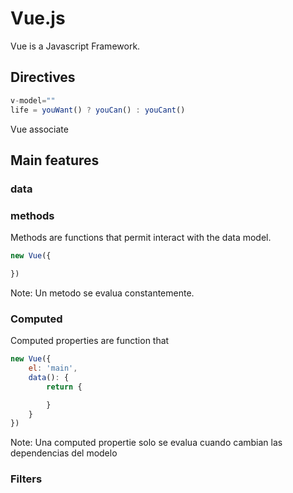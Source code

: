 # Vue.js
Vue is a Javascript Framework.

## Directives

```js
v-model=""
life = youWant() ? youCan() : youCant()
```
Vue associate 
## Main features
### data

### methods
Methods are functions that permit interact with the data model.

```js
new Vue({

})
```

Note: Un metodo se evalua constantemente.

### Computed
Computed properties are function that 

```js
new Vue({
    el: 'main',
    data(): {
        return {

        }
    }
})
```

Note: Una computed propertie solo se evalua cuando cambian las dependencias del modelo

### Filters
